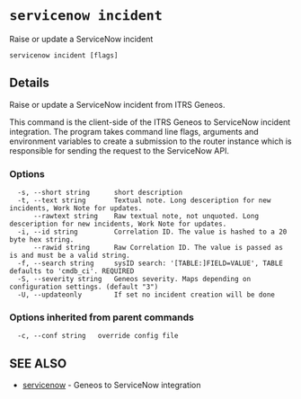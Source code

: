 # `servicenow incident`

Raise or update a ServiceNow incident

```text
servicenow incident [flags]
```

## Details

Raise or update a ServiceNow incident from ITRS Geneos.

This command is the client-side of the ITRS Geneos to ServiceNow
incident integration. The program takes command line flags, arguments
and environment variables to create a submission to the router
instance which is responsible for sending the request to the
ServiceNow API.



### Options

```text
  -s, --short string      short description
  -t, --text string       Textual note. Long desceription for new incidents, Work Note for updates.
      --rawtext string    Raw textual note, not unquoted. Long desceription for new incidents, Work Note for updates.
  -i, --id string         Correlation ID. The value is hashed to a 20 byte hex string.
      --rawid string      Raw Correlation ID. The value is passed as is and must be a valid string.
  -f, --search string     sysID search: '[TABLE:]FIELD=VALUE', TABLE defaults to 'cmdb_ci'. REQUIRED
  -S, --severity string   Geneos severity. Maps depending on configuration settings. (default "3")
  -U, --updateonly        If set no incident creation will be done
```

### Options inherited from parent commands

```text
  -c, --conf string   override config file
```

## SEE ALSO

* [servicenow](servicenow.md)	 - Geneos to ServiceNow integration
